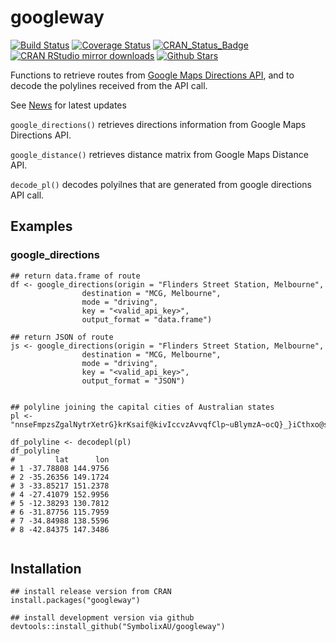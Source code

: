 
# googleway

[![Build Status](https://travis-ci.org/SymbolixAU/googleway.svg?branch=master)](https://travis-ci.org/SymbolixAU/googleway)
[![Coverage Status](https://codecov.io/github/SymbolixAU/googleway/coverage.svg?branch=master)](https://codecov.io/github/SymbolixAU/googleway?branch=master)
[![CRAN_Status_Badge](http://www.r-pkg.org/badges/version/googleway)](http://cran.r-project.org/package=googleway)
[![CRAN RStudio mirror downloads](http://cranlogs.r-pkg.org/badges/googleway)](http://cran.r-project.org/web/packages/googleway/index.html)
[![Github Stars](https://img.shields.io/github/stars/SymbolixAU/googleway.svg?style=social&label=Github)](https://github.com/SymbolixAU/googleway)

Functions to retrieve routes from [Google Maps Directions API](https://developers.google.com/maps/documentation/directions/start#sample-request), and to decode the polylines received from the API call.

See [News](https://github.com/SymbolixAU/googleway/blob/master/NEWS.md) for latest updates

`google_directions()` retrieves directions information from Google Maps Directions API.

`google_distance()` retrieves distance matrix from Google Maps Distance API.

`decode_pl()` decodes polyilnes that are generated from google directions API call.

## Examples

### google_directions

```
## return data.frame of route
df <- google_directions(origin = "Flinders Street Station, Melbourne",
                destination = "MCG, Melbourne",
                mode = "driving",
                key = "<valid_api_key>",
                output_format = "data.frame")
                
## return JSON of route
js <- google_directions(origin = "Flinders Street Station, Melbourne",
                destination = "MCG, Melbourne",
                mode = "driving",
                key = "<valid_api_key>",
                output_format = "JSON")

```

```

## polyline joining the capital cities of Australian states
pl <- "nnseFmpzsZgalNytrXetrG}krKsaif@kivIccvzAvvqfClp~uBlymzA~ocQ}_}iCthxo@srst@"
    
df_polyline <- decodepl(pl)
df_polyline
#         lat      lon
# 1 -37.78808 144.9756
# 2 -35.26356 149.1724
# 3 -33.85217 151.2378
# 4 -27.41079 152.9956
# 5 -12.38293 130.7812
# 6 -31.87756 115.7959
# 7 -34.84988 138.5596
# 8 -42.84375 147.3486


```

## Installation

```
## install release version from CRAN
install.packages("googleway")

## install development version via github
devtools::install_github("SymbolixAU/googleway")

```



